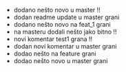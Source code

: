 - dodano nešto novo u master !!
- dodan readme update u master grani
- dodano nešto novo na feat_1 grani
- na masteru dodali nešto jako bitno !!
- novi komentar test1 grana !!
- dodan novi komentar u master grani
- dodao nešto na feature grani
- dodao nešto novo u master grani